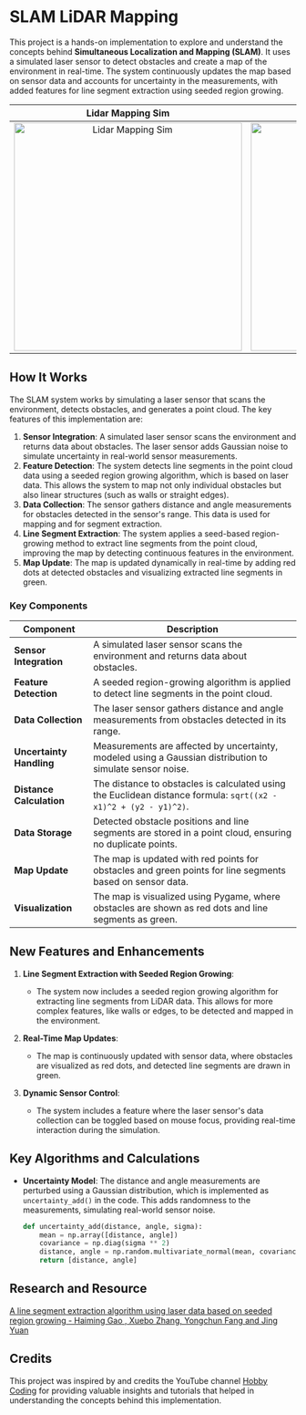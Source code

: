 # SLAM LiDAR Mapping

This project is a hands-on implementation to explore and understand the concepts behind **Simultaneous Localization and Mapping (SLAM)**. It uses a simulated laser sensor to detect obstacles and create a map of the environment in real-time. The system continuously updates the map based on sensor data and accounts for uncertainty in the measurements, with added features for line segment extraction using seeded region growing.

Lidar Mapping Sim        |  Mapping Feature Extraction
:-------------------------:|:-------------------------:
<img src="https://github.com/user-attachments/assets/24646fbf-99d9-4112-bf62-31a8444018f5" alt="Lidar Mapping Sim" width="400"> |  <img src="https://github.com/user-attachments/assets/0c016ab9-066d-4b6f-aa84-449fa341d80a" alt="Mapping Feature Extraction" width="400">

## How It Works

The SLAM system works by simulating a laser sensor that scans the environment, detects obstacles, and generates a point cloud. The key features of this implementation are:

1. **Sensor Integration**: A simulated laser sensor scans the environment and returns data about obstacles. The laser sensor adds Gaussian noise to simulate uncertainty in real-world sensor measurements.
2. **Feature Detection**: The system detects line segments in the point cloud data using a seeded region growing algorithm, which is based on laser data. This allows the system to map not only individual obstacles but also linear structures (such as walls or straight edges).
3. **Data Collection**: The sensor gathers distance and angle measurements for obstacles detected in the sensor's range. This data is used for mapping and for segment extraction.
4. **Line Segment Extraction**: The system applies a seed-based region-growing method to extract line segments from the point cloud, improving the map by detecting continuous features in the environment.
5. **Map Update**: The map is updated dynamically in real-time by adding red dots at detected obstacles and visualizing extracted line segments in green.

### Key Components

| **Component**               | **Description**                                                                                              |
|-----------------------------|--------------------------------------------------------------------------------------------------------------|
| **Sensor Integration**       | A simulated laser sensor scans the environment and returns data about obstacles.                             |
| **Feature Detection**        | A seeded region-growing algorithm is applied to detect line segments in the point cloud.                     |
| **Data Collection**          | The laser sensor gathers distance and angle measurements from obstacles detected in its range.               |
| **Uncertainty Handling**     | Measurements are affected by uncertainty, modeled using a Gaussian distribution to simulate sensor noise.     |
| **Distance Calculation**     | The distance to obstacles is calculated using the Euclidean distance formula: `sqrt((x2 - x1)^2 + (y2 - y1)^2)`. |
| **Data Storage**             | Detected obstacle positions and line segments are stored in a point cloud, ensuring no duplicate points.      |
| **Map Update**               | The map is updated with red points for obstacles and green points for line segments based on sensor data.     |
| **Visualization**            | The map is visualized using Pygame, where obstacles are shown as red dots and line segments as green.         |

## New Features and Enhancements

1. **Line Segment Extraction with Seeded Region Growing**: 
    - The system now includes a seeded region growing algorithm for extracting line segments from LiDAR data. This allows for more complex features, like walls or edges, to be detected and mapped in the environment.

2. **Real-Time Map Updates**: 
    - The map is continuously updated with sensor data, where obstacles are visualized as red dots, and detected line segments are drawn in green.

3. **Dynamic Sensor Control**:
    - The system includes a feature where the laser sensor's data collection can be toggled based on mouse focus, providing real-time interaction during the simulation.

## Key Algorithms and Calculations

- **Uncertainty Model**: The distance and angle measurements are perturbed using a Gaussian distribution, which is implemented as `uncertainty_add()` in the code. This adds randomness to the measurements, simulating real-world sensor noise.

  ```python
  def uncertainty_add(distance, angle, sigma):
      mean = np.array([distance, angle])
      covariance = np.diag(sigma ** 2)
      distance, angle = np.random.multivariate_normal(mean, covariance)
      return [distance, angle]


## Research and Resource
[A line segment extraction algorithm
using laser data based on seeded
region growing - Haiming Gao , Xuebo Zhang, Yongchun Fang and Jing Yuan](https://journals.sagepub.com/doi/pdf/10.1177/1729881418755245)

## Credits

This project was inspired by and credits the YouTube channel [Hobby Coding](https://youtube.com/@hobby_coding?si=fAOj5XnREPiPgcBT) for providing valuable insights and tutorials that helped in understanding the concepts behind this implementation.

